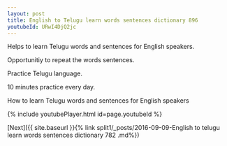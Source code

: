 ```yaml
---
layout: post
title: English to Telugu learn words sentences dictionary 896 
youtubeId: URwI4DjQ2jc
---
```

 
 
Helps to learn Telugu words and sentences for English speakers.

Opportunitiy to repeat the words sentences. 

Practice Telugu language. 
 
10 minutes practice every day. 
 
How to learn Telugu words and sentences for English speakers 
 
{% include youtubePlayer.html id=page.youtubeId %}
 
 
[Next]({{ site.baseurl }}{% link  split1/_posts/2016-09-09-English to telugu learn words sentences dictionary 782 .md%})
 
